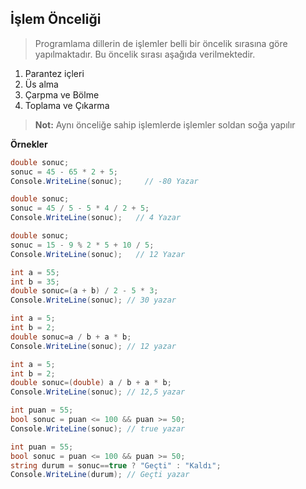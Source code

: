 ## İşlem Önceliği

> Programlama dillerin de işlemler belli bir öncelik sırasına göre yapılmaktadır.
> Bu öncelik sırası aşağıda verilmektedir.

1. Parantez içleri
2. Üs alma
3. Çarpma ve Bölme
4. Toplama ve Çıkarma

> **Not:** Aynı önceliğe sahip işlemlerde işlemler soldan soğa yapılır

**Örnekler**
```csharp
double sonuc;
sonuc = 45 - 65 * 2 + 5;
Console.WriteLine(sonuc);     // -80 Yazar
```

```csharp
double sonuc;
sonuc = 45 / 5 - 5 * 4 / 2 + 5;
Console.WriteLine(sonuc);   // 4 Yazar
```

```csharp
double sonuc;
sonuc = 15 - 9 % 2 * 5 + 10 / 5;
Console.WriteLine(sonuc);   // 12 Yazar
```

```csharp
int a = 55;
int b = 35;
double sonuc=(a + b) / 2 - 5 * 3;
Console.WriteLine(sonuc); // 30 yazar
```

```csharp
int a = 5;
int b = 2;
double sonuc=a / b + a * b;
Console.WriteLine(sonuc); // 12 yazar
```

```csharp
int a = 5;
int b = 2;
double sonuc=(double) a / b + a * b;
Console.WriteLine(sonuc); // 12,5 yazar
```

```csharp           
int puan = 55;
bool sonuc = puan <= 100 && puan >= 50;
Console.WriteLine(sonuc); // true yazar
```

```csharp           
int puan = 55;
bool sonuc = puan <= 100 && puan >= 50;
string durum = sonuc==true ? "Geçti" : "Kaldı";
Console.WriteLine(durum); // Geçti yazar
```
